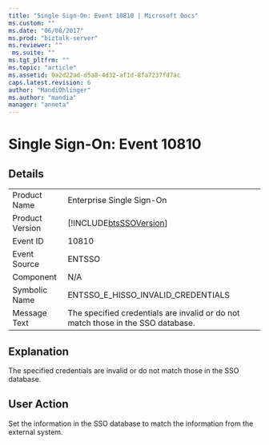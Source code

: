 ```yaml
---
title: "Single Sign-On: Event 10810 | Microsoft Docs"
ms.custom: ""
ms.date: "06/08/2017"
ms.prod: "biztalk-server"
ms.reviewer: ""
 ms.suite: ""
ms.tgt_pltfrm: ""
ms.topic: "article"
ms.assetid: 0a2d22ad-d5a8-4d32-af1d-8fa7237fd7ac
caps.latest.revision: 6
author: "MandiOhlinger"
ms.author: "mandia"
manager: "anneta"
---
```

# Single Sign-On: Event 10810
## Details  
  
|||  
|-|-|  
|Product Name|Enterprise Single Sign-On|  
|Product Version|[!INCLUDE[btsSSOVersion](../includes/btsssoversion-md.md)]|  
|Event ID|10810|  
|Event Source|ENTSSO|  
|Component|N/A|  
|Symbolic Name|ENTSSO_E_HISSO_INVALID_CREDENTIALS|  
|Message Text|The specified credentials are invalid or do not match those in the SSO database.|  
  
## Explanation  
 The specified credentials are invalid or do not match those in the SSO database.  
  
## User Action  
 Set the information in the SSO database to match the information from the external system.